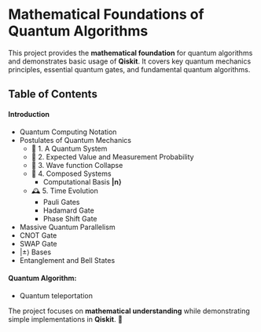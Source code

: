 # Mathematical Foundations of Quantum Algorithms  

This project provides the **mathematical foundation** for quantum algorithms and demonstrates basic usage of **Qiskit**. It covers key quantum mechanics principles, essential quantum gates, and fundamental quantum algorithms.  

## Table of Contents

#### Introduction
- Quantum Computing Notation
- Postulates of Quantum Mechanics
    - 📜 1. A Quantum System  
    - 🔎 2. Expected Value and Measurement Probability  
    - 🌊 3. Wave function Collapse
    - 🔗 4. Composed Systems  
        - Computational Basis $\mathbf{|n\rangle}$
    - 🕰️ 5. Time Evolution
        - Pauli Gates
        - Hadamard Gate
        - Phase Shift Gate
- Massive Quantum Parallelism
- CNOT Gate
- SWAP Gate
- $|\pm\rangle$ Bases
- Entanglement and Bell States

#### Quantum Algorithm:
- Quantum teleportation 

The project focuses on **mathematical understanding** while demonstrating simple implementations in **Qiskit**. 🚀  